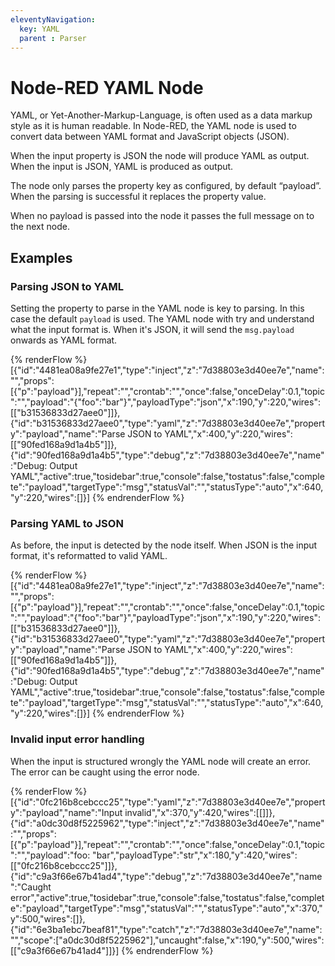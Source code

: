 ```yaml
---
eleventyNavigation:
  key: YAML
  parent : Parser
---
```


# Node-RED YAML Node

YAML, or Yet-Another-Markup-Language, is often used as a data markup style as it
is human readable. In Node-RED, the YAML node is used to convert data between
YAML format and JavaScript objects (JSON).

When the input property is JSON the node will produce YAML as output. When the
input is JSON, YAML is produced as output.

The node only parses the property key as configured, by default “payload”. When
the parsing is successful it replaces the property value.

When no payload is passed into the node it passes the full message on to the next node.

## Examples

### Parsing JSON to YAML

Setting the property to parse in the YAML node is key to parsing. In this case
the default `payload` is used. The YAML node with try and understand what the 
input format is. When it's JSON, it will send the `msg.payload` onwards as YAML
format.

{% renderFlow %}
[{"id":"4481ea08a9fe27e1","type":"inject","z":"7d38803e3d40ee7e","name":"","props":[{"p":"payload"}],"repeat":"","crontab":"","once":false,"onceDelay":0.1,"topic":"","payload":"{\"foo\":\"bar\"}","payloadType":"json","x":190,"y":220,"wires":[["b31536833d27aee0"]]},{"id":"b31536833d27aee0","type":"yaml","z":"7d38803e3d40ee7e","property":"payload","name":"Parse JSON to YAML","x":400,"y":220,"wires":[["90fed168a9d1a4b5"]]},{"id":"90fed168a9d1a4b5","type":"debug","z":"7d38803e3d40ee7e","name":"Debug: Output YAML","active":true,"tosidebar":true,"console":false,"tostatus":false,"complete":"payload","targetType":"msg","statusVal":"","statusType":"auto","x":640,"y":220,"wires":[]}]
{% endrenderFlow %}

### Parsing YAML to JSON

As before, the input is detected by the node itself. When JSON is the input format,
it's reformatted to valid YAML.

{% renderFlow %}
[{"id":"4481ea08a9fe27e1","type":"inject","z":"7d38803e3d40ee7e","name":"","props":[{"p":"payload"}],"repeat":"","crontab":"","once":false,"onceDelay":0.1,"topic":"","payload":"{\"foo\":\"bar\"}","payloadType":"json","x":190,"y":220,"wires":[["b31536833d27aee0"]]},{"id":"b31536833d27aee0","type":"yaml","z":"7d38803e3d40ee7e","property":"payload","name":"Parse JSON to YAML","x":400,"y":220,"wires":[["90fed168a9d1a4b5"]]},{"id":"90fed168a9d1a4b5","type":"debug","z":"7d38803e3d40ee7e","name":"Debug: Output YAML","active":true,"tosidebar":true,"console":false,"tostatus":false,"complete":"payload","targetType":"msg","statusVal":"","statusType":"auto","x":640,"y":220,"wires":[]}]
{% endrenderFlow %}


### Invalid input error handling

When the input is structured wrongly the YAML node will create an error. The
error can be caught using the error node.

{% renderFlow %}
[{"id":"0fc216b8cebccc25","type":"yaml","z":"7d38803e3d40ee7e","property":"payload","name":"Input invalid","x":370,"y":420,"wires":[[]]},{"id":"a0dc30d8f5225962","type":"inject","z":"7d38803e3d40ee7e","name":"","props":[{"p":"payload"}],"repeat":"","crontab":"","once":false,"onceDelay":0.1,"topic":"","payload":"foo: \"bar","payloadType":"str","x":180,"y":420,"wires":[["0fc216b8cebccc25"]]},{"id":"c9a3f66e67b41ad4","type":"debug","z":"7d38803e3d40ee7e","name":"Caught error","active":true,"tosidebar":true,"console":false,"tostatus":false,"complete":"payload","targetType":"msg","statusVal":"","statusType":"auto","x":370,"y":500,"wires":[]},{"id":"6e3ba1ebc7beaf81","type":"catch","z":"7d38803e3d40ee7e","name":"","scope":["a0dc30d8f5225962"],"uncaught":false,"x":190,"y":500,"wires":[["c9a3f66e67b41ad4"]]}]
{% endrenderFlow %}

